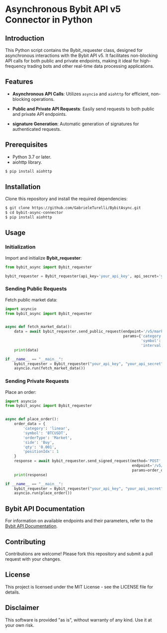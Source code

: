 # Asynchronous Bybit API v5 Connector in Python
## Introduction
This Python script contains the Bybit_requester class, designed for asynchronous interactions with the Bybit API v5. It facilitates non-blocking API calls for both public and private endpoints, making it ideal for high-frequency trading bots and other real-time data processing applications.

## Features
- **Asynchronous API Calls**: Utilizes `asyncio` and `aiohttp` for efficient, non-blocking operations.

- **Public and Private API Requests**: Easily send requests to both public and private API endpoints.

- **signature Generation**: Automatic generation of signatures for authenticated requests.

## Prerequisites
- Python 3.7 or later.
- aiohttp library.
```bash
$ pip install aiohttp
```

## Installation
Clone this repository and install the required dependencies:

```bash
$ git clone https://github.com/GabrieleTurelli/BybitAsync.git
$ cd bybit-async-connector
$ pip install aiohttp
```
## Usage
### Initialization


Import and initialize **Bybit_requester**:

```python
from bybit_async import Bybit_requester

bybit_requester = Bybit_requester(api_key='your_api_key', api_secret='your_api_secret')
```

### Sending Public Requests

Fetch public market data:

```python
import asyncio
from bybit_async import Bybit_requester


async def fetch_market_data():
    data = await bybit_requester.send_public_request(endpoint='/v5/market/kline', 
                                                     params={'category':'linear',
                                                             'symbol': 'BTCUSDT',
                                                             'interval':'D'})
    print(data)

if __name__ == "__main__":
    bybit_requester = Bybit_requester("your_api_key", "your_api_secret")
    asyncio.run(fetch_market_data())
```
### Sending Private Requests
Place an order:

```python
import asyncio
from bybit_async import Bybit_requester


async def place_order():
    order_data = {
        'category': 'linear',
        'symbol': 'BTCUSDT',
        'orderType': 'Market',
        'side': 'Buy',
        'qty': '0.001',
        'positionIdx': 1
    }
    response = await bybit_requester.send_signed_request(method='POST',
                                                         endpoint='/v5/order/create',
                                                         params=order_data)
    print(response)

if __name__ == "__main__":
    bybit_requester = Bybit_requester("your_api_key", "your_api_secret")
    asyncio.run(place_order())
```
## Bybit API Documentation
For information on available endpoints and their parameters, refer to the [Bybit API Documentation](https://bybit-exchange.github.io/docs/v5/intro).

## Contributing
Contributions are welcome! Please fork this repository and submit a pull request with your changes.

## License
This project is licensed under the MIT License - see the LICENSE file for details.

## Disclaimer
This software is provided "as is", without warranty of any kind. Use it at your own risk.
